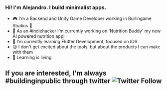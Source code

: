 ### Hi! I'm Alejandro. I build minimalist apps.

- :video_game: I'm a Backend and Unity Game Developer working in Burlingame Studios :hibiscus:
- :rocket: As an #indiehacker I’m currently working on 'Nutrition Buddy' my new AI powered nutrition app!
- 🌱 I’m currently learning Flutter Development, focused on IOS
- :wink: I don't get excited about the tools, but about the products I can make with them
- :book: Learning is living

## If you are interested, I'm always #buildinginpublic through twitter ![Twitter Follow](https://img.shields.io/twitter/follow/IndieMinimalist?label=%40IndieMinimalist)
